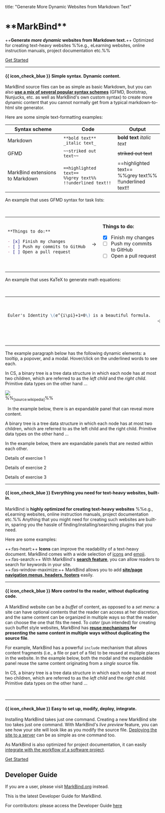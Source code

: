 <frontmatter>
  title: "Generate More Dynamic Websites from Markdown Text"
</frontmatter>

<div tags="environment--ug">

<h1 class="display-3"><md>**MarkBind**</md></h1>

<div class="lead">

++**Generate <tooltip content="as opposed to _one-size-fits-all_ static content">_more dynamic_</tooltip> websites from Markdown text.**++
Optimized for creating text-heavy websites %%e.g., eLearning websites, online instruction manuals, project documentation etc.%%
</div>

<a class="btn btn-primary" href="userGuide/">Get Started</a>

<hr>

#### {{ icon_check_blue }} Simple syntax. Dynamic content.

MarkBind source files can be as simple as basic Markdown, but you can also [**use a mix of several popular syntax schemes**](userGuide/markBindSyntaxOverview.html) (<tooltip content="GitHub Flavored Markdown">GFMD</tooltip>, Bootstrap, Nunjucks, etc. as well as MarkBind's own custom syntax) to create more dynamic content that you cannot normally get from a typical markdown-to-html site generator.

Here are some simple text-formatting examples:

Syntax scheme | Code | Output
--------------|------|-------
Markdown | `**bold text** _italic text_` | **bold text** _italic text_
GFMD | `~~striked out text~~` | ~~striked out text~~
MarkBind extensions to Markdown | `==highlighted text==`<br>`%%grey text%%`<br>`!!underlined text!!` | ==highlighted text==<br>%%grey text%%<br>!!underlined text!!

<panel type="seamless" header="%%More examples of generating static content%%" >

An example that uses GFMD syntax for task lists:

<table>
<tr >
  <td><br>

```markdown
**Things to do:**

- [x] Finish my changes
- [ ] Push my commits to GitHub
- [ ] Open a pull request

```
  </td>
  <td>&nbsp;→&nbsp;</td>
  <td>

<tip-box>

**Things to do:**

- [x] Finish my changes
- [ ] Push my commits to GitHub
- [ ] Open a pull request

</tipbox>
  </td>
</tr>
</table>

An example that uses KaTeX to generate math equations:


<table>
<tr>
  <td>

```markdown
Euler's Identity \(e^{i\pi}+1=0\) is a beautiful formula.
```
  </td>
  <td>&nbsp;→&nbsp;</td>
  <td>
<tip-box>

Euler's Identity \(e^{i\pi}+1=0\) is a beautiful formula.

</tipbox>
  </td>
</tr>
</table>

</panel>
<p/>

The example paragraph below has the following dynamic elements: a tooltip, a popover, and a modal. Hover/click on the underlined words to see each.

<box>

In <tooltip content="Computer Science">CS</tooltip>, a binary tree is a <trigger for="pop:index-tree">tree data structure</trigger> in which each node has at most two children, which are referred to as the _left child_ and the _right child_. <trigger trigger="click" for="modal:index-primitive">Primitive data types</trigger> on the other hand ...

<popover id="pop:index-tree" header="An example tree data structure" placement="top">
<div slot="content">

![](https://upload.wikimedia.org/wikipedia/commons/f/f7/Binary_tree.svg)<br>
%%<sub>[source:wikipedia]</sub>%%

</div>
</popover>

<modal large header="Some examples of primitive data types" id="modal:index-primitive">
  <include src="pages/primitiveDataTypes.md" />
</modal>

</box>

<panel type="seamless" header="%%More examples of generating dynamic content%%">
In the example below, there is an expandable panel that can reveal more content.

<box>

A binary tree is a tree data structure in which each node has at most two children, which are referred to as the left child and the right child. Primitive data types on the other hand ...

<panel header="%%{{ icon_info }} Some example primitive data types%%">
  <include src="pages/primitiveDataTypes.md" />
</panel>

</box>

In the example below, there are expandable panels that are nested within each other.

<box>

<panel header=":far-list-alt: Exercises" no-close >

  <panel type="danger" header=":exclamation: [Compulsory] Ex 1" no-close >

Details of exercise 1
  </panel>
  <panel type="warning" header="[Recommended] Ex 2" no-close >

Details of exercise 2
  </panel>
  <panel type="success" header="[Optional] Ex 23" no-close >

Details of exercise 3
  </panel>
</panel>

</box>

</panel>
<p/>

<hr><!-- ======================================================================================================= -->

#### {{ icon_check_blue }} Everything you need for text-heavy websites, built-in.

MarkBind is **highly optimized for creating text-heavy websites** %%e.g., eLearning websites, online instruction manuals, project documentation etc.%% Anything that you might need for creating such websites are built-in, sparing you the hassle of finding/installing/searching plugins that you need.

Here are some examples:
<div class="indented">

++:fas-heart:++ **Icons** can improve the readability of a text-heavy document. MarkBind comes with a wide selection of [icons](userGuide/formattingContents.html#icons) and [emoji](userGuide/formattingContents.html#emoji).<br>
++:fas-search:++ With MarkBind's [**search feature**](userGuide/makingTheSiteSearchable.html), you can allow readers to search for keywords in your site.<br>
++:fas-window-maximize:++ MarkBind allows you to add [**site/page navigation menus, headers, footers**](userGuide/tweakingThePageStructure.html) easily.
</div>

<hr><!-- ======================================================================================================= -->

#### {{ icon_check_blue }} More control to the reader, without duplicating code.

A MarkBind website can be a _buffet_ of content, as opposed to a _set menu_: a site can have optional contents that the reader can access at her discretion, and the same content can be organized in multiple ways so that the reader can choose the one that fits the need. To _cater_ (pun intended) for creating such buffet style websites, MarkBind has **[reuse mechanisms](userGuide/reusingContents.html) for presenting the same content in multiple ways without duplicating the source file**.

For example, MarkBind has a powerful `include` mechanism that allows content fragments (i.e., a file or part of a file) to be reused at multiple places in the website. In the example below, both the modal and the expandable panel reuse the same content originating from a _single_ source file.

<box>

In CS, a binary tree is a tree data structure in which each node has at most two children, which are referred to as the _left child_ and the _right child_. <trigger trigger="click" for="modal:index-primitive2">Primitive data types</trigger> on the other hand ...

<panel type="seamless" header="%%{{ icon_info }} Some example primitive data types%%">
  <include src="pages/primitiveDataTypes.md" />
</panel>

<modal large header="Some examples of primitive data types" id="modal:index-primitive2">
  <include src="pages/primitiveDataTypes.md" />
</modal>

</box>

<hr><!-- ======================================================================================================= -->

#### {{ icon_check_blue }} Easy to set up, modify, deploy, integrate.

Installing MarkBind takes just one command. Creating a new MarkBind site too takes just one command. With MarkBind's _live preview_ feature, you can see how your site will look like as you modify the source file. [Deploying the site to a server](userGuide/deployingTheSite.html) can be as simple as one command too.

As MarkBind is also optimized for project documentation, it can easily [integrate with the workflow of a software project](userGuide/markBindInTheProjectWorkflow.html).

<a class="btn btn-primary" href="userGuide/">Get Started</a>

</div>

<div tags="environment--dg">

## Developer Guide

<box type="warning">
    If you are a user, please visit <a href="https://markbind.org">MarkBind.org</a> instead.
</box>

This is the latest Developer Guide for MarkBind.

For contributors: please access the Developer Guide [here](devGuide/index.html)

</div>
